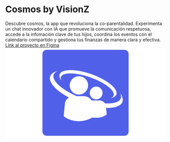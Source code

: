 # Cosmos by VisionZ
Descubre cosmos, la app que revoluciona la co-parentalidad. Experimenta un chat innovador con IA que promueve la comunicación respetuosa, accede a la infomación clave de tus hijos, coordina los eventos con el calendario compartido y gestiona tus finanzas de manera clara y efectiva.
[Link al proyecto en Figma](https://www.figma.com/file/IoyiQbytggevNMSM07WXgb/SOCIAL-HACK?type=design&mode=design&t=oQrc9c5GcAIx6she-1)
![Logo](logo.png)
